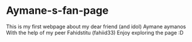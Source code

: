 # Aymane-s-fan-page
This is my first webpage about my dear friend (and idol) Aymane aymanos 
With the help of my peer Fahidstitu (fahiid33)
Enjoy exploring the page :D
